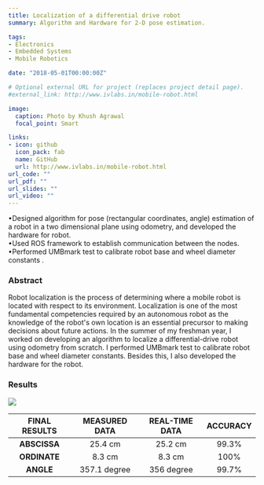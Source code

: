 ```yaml
---
title: Localization of a differential drive robot
summary: Algorithm and Hardware for 2-D pose estimation.

tags:
- Electronics
- Embedded Systems
- Mobile Robotics

date: "2018-05-01T00:00:00Z"

# Optional external URL for project (replaces project detail page).
#external_link: http://www.ivlabs.in/mobile-robot.html

image:
  caption: Photo by Khush Agrawal
  focal_point: Smart

links:
- icon: github
  icon_pack: fab
  name: GitHub
  url: http://www.ivlabs.in/mobile-robot.html
url_code: ""
url_pdf: ""
url_slides: ""
url_video: ""
---
```


•Designed algorithm for pose (rectangular coordinates, angle) estimation of a
robot in a two dimensional plane using odometry, and developed the
hardware for robot. \
•Used ROS framework to establish communication between the nodes. \
•Performed UMBmark test to calibrate robot base and wheel diameter constants .

### Abstract
Robot localization is the process of determining where a mobile robot is located with respect to its environment. Localization is one of the most fundamental competencies required by an autonomous robot as the knowledge of the robot's own location is an essential precursor to making decisions about future actions. In the summer of my freshman year, I worked on developing an algorithm to localize a differential-drive robot using odometry from scratch. I performed UMBmark test to calibrate robot base and wheel diameter constants. Besides this, I also developed the hardware for the robot. 
### Results
![](https://media.giphy.com/media/MdSNDislPQsoyDL4Is/giphy.gif)

| FINAL RESULTS | MEASURED DATA | REAL-TIME DATA | ACCURACY |
| :-----------: | :-----------: | :------------: | :------: |
| **ABSCISSA**  |    25.4 cm    |    25.2 cm     |  99.3%   |
| **ORDINATE**  |    8.3 cm     |     8.3 cm     |   100%   |
|   **ANGLE**   | 357.1 degree  |   356 degree   |  99.7%   |
